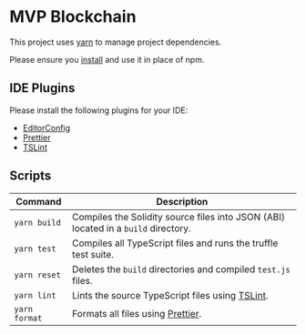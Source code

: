# MVP Blockchain

This project uses [yarn][yarn] to manage project dependencies.

Please ensure you [install][yarn-install] and use it in place of npm.

## IDE Plugins

Please install the following plugins for your IDE:

* [EditorConfig](http://editorconfig.org/#download)
* [Prettier](https://prettier.io/docs/en/editors.html)
* [TSLint](https://palantir.github.io/tslint)

## Scripts

| Command       | Description                                                    |
| ------------- | -------------------------------------------------------------- |
| `yarn build`  | Compiles the Solidity source files into JSON (ABI) located in a `build` directory.   |
| `yarn test`   | Compiles all TypeScript files and runs the truffle test suite. |
| `yarn reset`  | Deletes the `build` directories and compiled `test.js` files.  |
| `yarn lint`   | Lints the source TypeScript files using [TSLint][tslint].      |
| `yarn format` | Formats all files using [Prettier][prettier].                  |

[prettier]: https://prettier.io
[tslint]: https://palantir.github.io/tslint
[yarn]: https://yarnpkg.com
[yarn-install]: https://yarnpkg.com/en/docs/install
